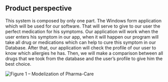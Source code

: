 ## Product perspective

This system is composed by only one part. The Windows form application which will be used for our software. That will serve to give to our user the perfect medication for his symptoms.
Our application will work when the user enters his symptom in our app, when it will happen our program will take all drug or medications which can help to cure this symptom in our Database. After that, our application will check the profile of our user to know which allergies he has. Then, we will make a comparison between all drugs that we took from the database and the user’s profile to give him the best choice.

![Figure 1 – Modelization of Pharma-Care](https://i.imgur.com/BRA5bG9.png)